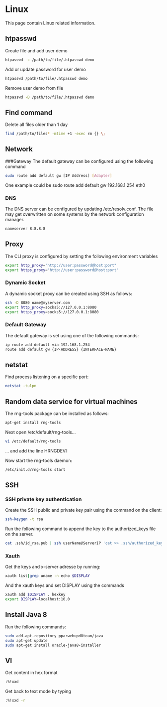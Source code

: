 # Linux
This page contain Linux related information.

## htpasswd
Create file and add user demo
```bash
htpasswd -c /path/to/file/.htpasswd demo
```
Add or update password for user demo
```bash
htpasswd /path/to/file/.htpasswd demo
```

Remove user demo from file
```bash
htpasswd -D /path/to/file/.htpasswd demo
```

## Find command
Delete all files older than 1 day
```bash
find /path/to/files* -mtime +1 -exec rm {} \;
```

## Network
###Gateway
The default gateway can be configured using the following command
```bash
sudo route add default gw [IP Address] [Adapter]
```
One example could be sudo route add default gw 192.168.1.254 eth0

### DNS
The DNS server can be configured by updating /etc/resolv.conf. The file may get overwritten on some systems by the network configuration manager.
```bash
nameserver 8.8.8.8
```

## Proxy
The CLI proxy is configured by setting the following environment variables
```bash
export http_proxy="http://user:password@host:port"
export https_proxy="http://user:password@host:port"
```

### Dynamic Socket
A dynamic socket proxy can be created using SSH as follows:
````bash
ssh -D 8080 name@myserver.com
export http_proxy=socks5://127.0.0.1:8080
export https_proxy=socks5://127.0.0.1:8080
````
### Default Gateway
The default gateway is set using one of the following commands:
````bash
ip route add default via 192.168.1.254
route add default gw {IP-ADDRESS} {INTERFACE-NAME}
````

## netstat
Find process listening on a specific port:

````bash
netstat -tulpn
````

## Random data service for virtual machines
The rng-tools package can be installed as follows:
````bash
apt-get install rng-tools
````
Next open /etc/default/rng-tools...

````bash
vi /etc/default/rng-tools
````
... and add the line HRNGDEVI

Now start the rng-tools daemon:
````bash
/etc/init.d/rng-tools start
````
## SSH

### SSH private key authentication
Create the SSH public and private key pair using the command on the client:
````bash
ssh-keygen -t rsa
````
Run the following command to append the key to the authorized_keys file on the server.
````bash
cat .ssh/id_rsa.pub | ssh userName@ServerIP 'cat >> .ssh/authorized_keys'
````
### Xauth
Get the keys and x-server adresse by running:

````bash
xauth list|grep uname -n echo $DISPLAY
````
And the xauth keys and set DISPLAY using the commands
````bash
xauth add $DISPLAY . hexkey
export DISPLAY=localhost:10.0
````

## Install Java 8
Run the following commands:
````bash
sudo add-apt-repository ppa:webupd8team/java
sudo apt-get update
sudo apt-get install oracle-java8-installer
````

## VI
Get content in hex format
````bash
:%!xxd
````

Get back to text mode by typing

````bash
:%!xxd -r
````
